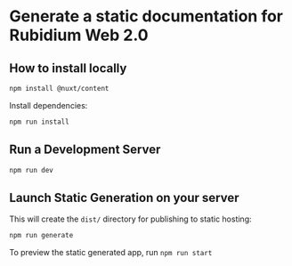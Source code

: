 # Generate a static documentation for Rubidium Web 2.0

## How to install locally

```bash
npm install @nuxt/content
```

Install dependencies:

```bash
npm run install
```

## Run a Development Server

```bash
npm run dev
```

## Launch Static Generation on your server

This will create the `dist/` directory for publishing to static hosting:

```bash
npm run generate
```

To preview the static generated app, run `npm run start`


